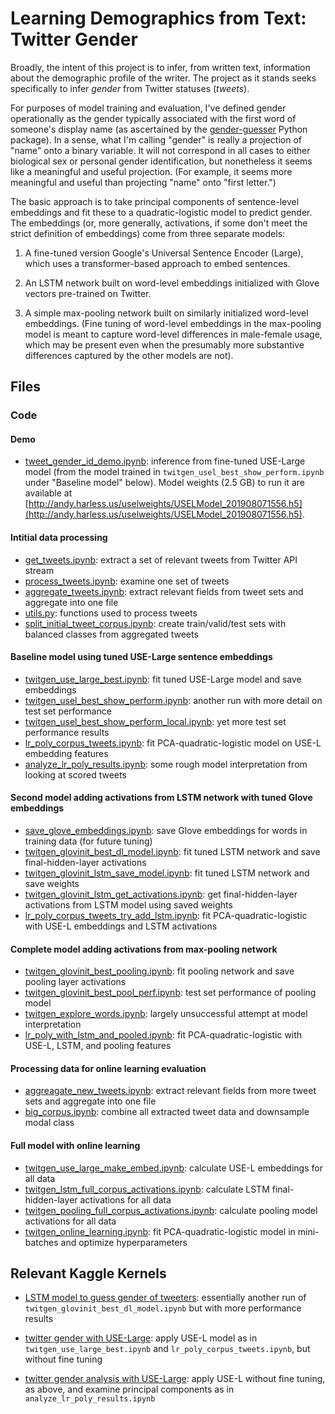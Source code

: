 # Learning Demographics from Text: Twitter Gender

Broadly, the intent of this project is to infer, from written text, information about the demographic profile of the writer.  The project as it stands seeks specifically to infer _gender_ from Twitter statuses (_tweets_).  

For purposes of model training and evaluation, I've defined gender operationally as the gender typically associated with the first word of someone's display name (as ascertained by the [gender-guesser](https://pypi.org/project/gender-guesser/) Python package).  In a sense, what I'm calling "gender" is really a projection of "name" onto a binary variable.  It will not correspond in all cases to either biological sex or personal gender identification, but nonetheless it seems like a meaningful and useful projection.  (For example, it seems more meaningful and useful than projecting "name" onto "first letter.")

The basic approach is to take principal components of sentence-level embeddings and fit these to a quadratic-logistic model to predict gender.  The embeddings (or, more generally, activations, if some don't meet the strict definition of embeddings) come from three separate models: 

1. A fine-tuned version Google's Universal Sentence Encoder (Large), which uses a transformer-based approach to embed sentences.

2. An LSTM network built on word-level embeddings initialized with Glove vectors pre-trained on Twitter.

3. A simple max-pooling network built on similarly initialized word-level embeddings. (Fine tuning of word-level embeddings in the max-pooling model is meant to capture word-level differences in male-female usage, which may be present even when the presumably more substantive differences captured by the other models are not).

## Files

### Code

#### Demo
- [tweet_gender_id_demo.ipynb](https://nbviewer.jupyter.org/github/andyharless/twit_demog/blob/master/code/tweet_gender_id_demo.ipynb): inference from fine-tuned USE-Large model (from the model trained in `twitgen_usel_best_show_perform.ipynb` under "Baseline model" below).  Model weights (2.5 GB) to run it are available at [http://andy.harless.us/uselweights/USELModel_201908071556.h5](http://andy.harless.us/uselweights/USELModel_201908071556.h5).

#### Intitial data processing
- [get_tweets.ipynb](https://nbviewer.jupyter.org/github/andyharless/twit_demog/blob/master/code/get_tweets.ipynb): extract a set of relevant tweets from Twitter API stream
- [process_tweets.ipynb](https://nbviewer.jupyter.org/github/andyharless/twit_demog/blob/master/code/process_tweets.ipynb): examine one set of tweets
- [aggregate_tweets.ipynb](https://nbviewer.jupyter.org/github/andyharless/twit_demog/blob/master/code/aggregate_tweets.ipynb): extract relevant fields from tweet sets and aggregate into one file
- [utils.py](https://github.com/andyharless/twit_demog/blob/master/code/utils.py): functions used to process tweets
- [split_initial_tweet_corpus.ipynb](https://nbviewer.jupyter.org/github/andyharless/twit_demog/blob/master/code/split_initial_tweet_corpus.ipynb): create train/valid/test sets with balanced classes from aggregated tweets 

#### Baseline model using tuned USE-Large sentence embeddings
- [twitgen_use_large_best.ipynb](https://nbviewer.jupyter.org/github/andyharless/twit_demog/blob/master/code/twitgen_use_large_best.ipynb): fit tuned USE-Large model and save embeddings
- [twitgen_usel_best_show_perform.ipynb](https://nbviewer.jupyter.org/github/andyharless/twit_demog/blob/master/code/twitgen_usel_best_show_perform.ipynb): another run with more detail on test set performance 
- [twitgen_usel_best_show_perform_local.ipynb](https://nbviewer.jupyter.org/github/andyharless/twit_demog/blob/master/code/twitgen_usel_best_show_perform_local.ipynb): yet more test set performance results
- [lr_poly_corpus_tweets.ipynb](https://nbviewer.jupyter.org/github/andyharless/twit_demog/blob/master/code/lr_poly_corpus_tweets.ipynb): fit PCA-quadratic-logistic model on USE-L embedding features
- [analyze_lr_poly_results.ipynb](https://nbviewer.jupyter.org/github/andyharless/twit_demog/blob/master/code/analyze_lr_poly_results.ipynb): some rough model interpretation from looking at scored tweets

#### Second model adding activations from LSTM network with tuned Glove embeddings
- [save_glove_embeddings.ipynb](https://nbviewer.jupyter.org/github/andyharless/twit_demog/blob/master/code/save_glove_embeddings.ipynb): save Glove embeddings for words in training data (for future tuning)
- [twitgen_glovinit_best_dl_model.ipynb](https://nbviewer.jupyter.org/github/andyharless/twit_demog/blob/master/code/twitgen_glovinit_best_dl_model.ipynb): fit tuned LSTM network and save final-hidden-layer activations
- [twitgen_glovinit_lstm_save_model.ipynb](https://nbviewer.jupyter.org/github/andyharless/twit_demog/blob/master/code/twitgen_glovinit_lstm_save_model.ipynb): fit tuned LSTM network and save weights
- [twitgen_glovinit_lstm_get_activations.ipynb](https://nbviewer.jupyter.org/github/andyharless/twit_demog/blob/master/code/twitgen_glovinit_lstm_get_activations.ipynb): get final-hidden-layer activations from LSTM model using saved weights
- [lr_poly_corpus_tweets_try_add_lstm.ipynb](https://nbviewer.jupyter.org/github/andyharless/twit_demog/blob/master/code/lr_poly_corpus_tweets_try_add_lstm.ipynb): fit PCA-quadratic-logistic with USE-L embeddings and LSTM activations

#### Complete model adding activations from max-pooling network
- [twitgen_glovinit_best_pooling.ipynb](https://nbviewer.jupyter.org/github/andyharless/twit_demog/blob/master/code/twitgen_glovinit_best_pooling.ipynb): fit pooling network and save pooling layer activations 
- [twitgen_glovinit_best_pool_perf.ipynb](https://nbviewer.jupyter.org/github/andyharless/twit_demog/blob/master/code/twitgen_glovinit_best_pool_perf.ipynb): test set performance of pooling model
- [twitgen_explore_words.ipynb](https://nbviewer.jupyter.org/github/andyharless/twit_demog/blob/master/code/twitgen_explore_words.ipynb): largely unsuccessful attempt at model interpretation
- [lr_poly_with_lstm_and_pooled.ipynb](https://nbviewer.jupyter.org/github/andyharless/twit_demog/blob/master/code/lr_poly_with_lstm_and_pooled.ipynb): fit PCA-quadratic-logistic with USE-L, LSTM, and pooling features

#### Processing data for online learning evaluation
- [aggreagate_new_tweets.ipynb](https://nbviewer.jupyter.org/github/andyharless/twit_demog/blob/master/code/aggreagate_new_tweets.ipynb): extract relevant fields from more tweet sets and aggregate into one file
- [big_corpus.ipynb](https://nbviewer.jupyter.org/github/andyharless/twit_demog/blob/master/code/big_corpus.ipynb): combine all extracted tweet data and downsample modal class

#### Full model with online learning
- [twitgen_use_large_make_embed.ipynb](https://nbviewer.jupyter.org/github/andyharless/twit_demog/blob/master/code/twitgen_use_large_make_embed.ipynb): calculate USE-L embeddings for all data
- [twitgen_lstm_full_corpus_activations.ipynb](https://nbviewer.jupyter.org/github/andyharless/twit_demog/blob/master/code/twitgen_lstm_full_corpus_activations.ipynb): calculate LSTM final-hidden-layer activations for all data
- [twitgen_pooling_full_corpus_activations.ipynb](https://nbviewer.jupyter.org/github/andyharless/twit_demog/blob/master/code/twitgen_pooling_full_corpus_activations.ipynb): calculate pooling model activations for all data
- [twitgen_online_learning.ipynb](https://nbviewer.jupyter.org/github/andyharless/twit_demog/blob/master/code/twitgen_online_learning.ipynb): fit PCA-quadratic-logistic model in mini-batches and optimize hyperparameters

## Relevant Kaggle Kernels

- [LSTM model to guess gender of tweeters](https://www.kaggle.com/aharless/lstm-model-to-guess-gender-of-tweeters): essentially another run of `twitgen_glovinit_best_dl_model.ipynb` but with more performance results 

- [twitter gender with USE-Large](https://www.kaggle.com/aharless/twitter-gender-with-use-large): apply USE-L model as in `twitgen_use_large_best.ipynb` and `lr_poly_corpus_tweets.ipynb`, but without fine tuning 

- [twitter gender analysis with USE-Large](https://kaggle.com/aharless/twitter-gender-analysis-with-use-large): apply USE-L without fine tuning, as above, and examine principal components as in `analyze_lr_poly_results.ipynb`

